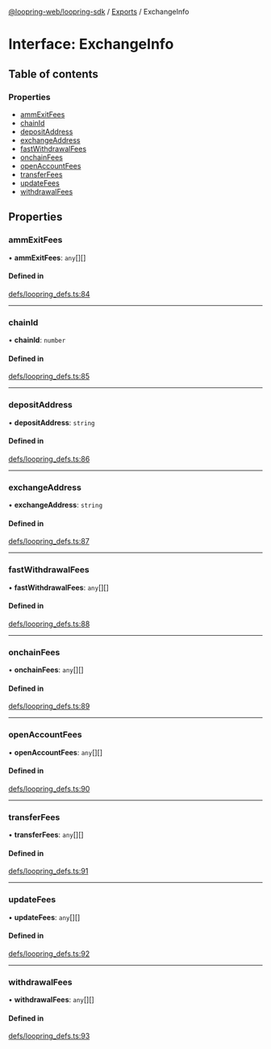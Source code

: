 [@loopring-web/loopring-sdk](../README.md) / [Exports](../modules.md) / ExchangeInfo

# Interface: ExchangeInfo

## Table of contents

### Properties

- [ammExitFees](ExchangeInfo.md#ammexitfees)
- [chainId](ExchangeInfo.md#chainid)
- [depositAddress](ExchangeInfo.md#depositaddress)
- [exchangeAddress](ExchangeInfo.md#exchangeaddress)
- [fastWithdrawalFees](ExchangeInfo.md#fastwithdrawalfees)
- [onchainFees](ExchangeInfo.md#onchainfees)
- [openAccountFees](ExchangeInfo.md#openaccountfees)
- [transferFees](ExchangeInfo.md#transferfees)
- [updateFees](ExchangeInfo.md#updatefees)
- [withdrawalFees](ExchangeInfo.md#withdrawalfees)

## Properties

### ammExitFees

• **ammExitFees**: `any`[][]

#### Defined in

[defs/loopring_defs.ts:84](https://github.com/Loopring/loopring_sdk/blob/f91f904/src/defs/loopring_defs.ts#L84)

___

### chainId

• **chainId**: `number`

#### Defined in

[defs/loopring_defs.ts:85](https://github.com/Loopring/loopring_sdk/blob/f91f904/src/defs/loopring_defs.ts#L85)

___

### depositAddress

• **depositAddress**: `string`

#### Defined in

[defs/loopring_defs.ts:86](https://github.com/Loopring/loopring_sdk/blob/f91f904/src/defs/loopring_defs.ts#L86)

___

### exchangeAddress

• **exchangeAddress**: `string`

#### Defined in

[defs/loopring_defs.ts:87](https://github.com/Loopring/loopring_sdk/blob/f91f904/src/defs/loopring_defs.ts#L87)

___

### fastWithdrawalFees

• **fastWithdrawalFees**: `any`[][]

#### Defined in

[defs/loopring_defs.ts:88](https://github.com/Loopring/loopring_sdk/blob/f91f904/src/defs/loopring_defs.ts#L88)

___

### onchainFees

• **onchainFees**: `any`[][]

#### Defined in

[defs/loopring_defs.ts:89](https://github.com/Loopring/loopring_sdk/blob/f91f904/src/defs/loopring_defs.ts#L89)

___

### openAccountFees

• **openAccountFees**: `any`[][]

#### Defined in

[defs/loopring_defs.ts:90](https://github.com/Loopring/loopring_sdk/blob/f91f904/src/defs/loopring_defs.ts#L90)

___

### transferFees

• **transferFees**: `any`[][]

#### Defined in

[defs/loopring_defs.ts:91](https://github.com/Loopring/loopring_sdk/blob/f91f904/src/defs/loopring_defs.ts#L91)

___

### updateFees

• **updateFees**: `any`[][]

#### Defined in

[defs/loopring_defs.ts:92](https://github.com/Loopring/loopring_sdk/blob/f91f904/src/defs/loopring_defs.ts#L92)

___

### withdrawalFees

• **withdrawalFees**: `any`[][]

#### Defined in

[defs/loopring_defs.ts:93](https://github.com/Loopring/loopring_sdk/blob/f91f904/src/defs/loopring_defs.ts#L93)
